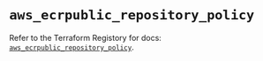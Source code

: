 # `aws_ecrpublic_repository_policy`

Refer to the Terraform Registory for docs: [`aws_ecrpublic_repository_policy`](https://www.terraform.io/docs/providers/aws/r/ecrpublic_repository_policy).

